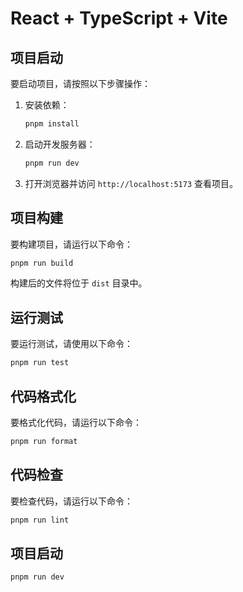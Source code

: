 # React + TypeScript + Vite
## 项目启动

要启动项目，请按照以下步骤操作：

1. 安装依赖：
    ```sh
    pnpm install
    ```

2. 启动开发服务器：
    ```sh
    pnpm run dev
    ```

3. 打开浏览器并访问 `http://localhost:5173` 查看项目。

## 项目构建

要构建项目，请运行以下命令：
```sh
pnpm run build
```

构建后的文件将位于 `dist` 目录中。

## 运行测试

要运行测试，请使用以下命令：
```sh
pnpm run test
```

## 代码格式化

要格式化代码，请运行以下命令：
```sh
pnpm run format
```

## 代码检查

要检查代码，请运行以下命令：
```sh
pnpm run lint
```
## 项目启动
``pnpm run dev``